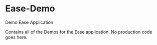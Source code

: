 Ease-Demo
=========

Demo Ease Application


Contains all of the Demos for the Ease application.  No production code goes here. 
